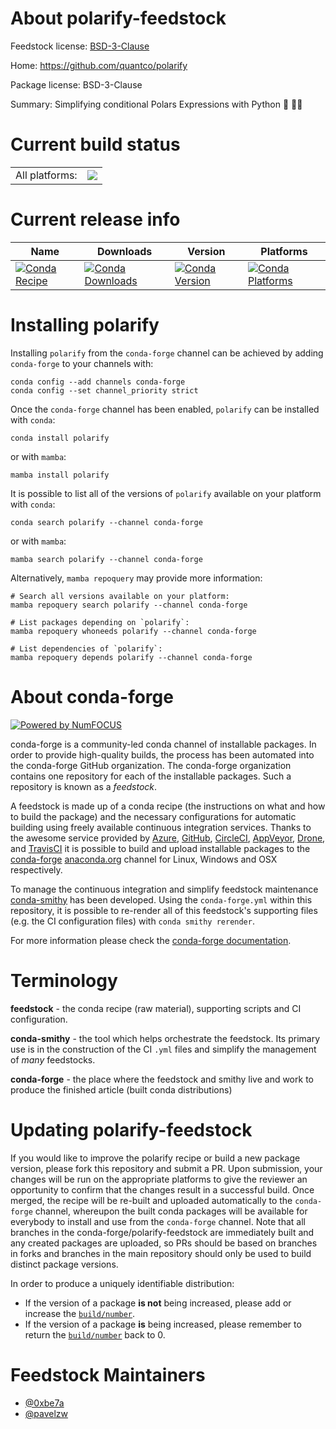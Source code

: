 About polarify-feedstock
========================

Feedstock license: [BSD-3-Clause](https://github.com/conda-forge/polarify-feedstock/blob/main/LICENSE.txt)

Home: https://github.com/quantco/polarify

Package license: BSD-3-Clause

Summary: Simplifying conditional Polars Expressions with Python 🐍 🐻‍❄️

Current build status
====================


<table><tr><td>All platforms:</td>
    <td>
      <a href="https://dev.azure.com/conda-forge/feedstock-builds/_build/latest?definitionId=19907&branchName=main">
        <img src="https://dev.azure.com/conda-forge/feedstock-builds/_apis/build/status/polarify-feedstock?branchName=main">
      </a>
    </td>
  </tr>
</table>

Current release info
====================

| Name | Downloads | Version | Platforms |
| --- | --- | --- | --- |
| [![Conda Recipe](https://img.shields.io/badge/recipe-polarify-green.svg)](https://anaconda.org/conda-forge/polarify) | [![Conda Downloads](https://img.shields.io/conda/dn/conda-forge/polarify.svg)](https://anaconda.org/conda-forge/polarify) | [![Conda Version](https://img.shields.io/conda/vn/conda-forge/polarify.svg)](https://anaconda.org/conda-forge/polarify) | [![Conda Platforms](https://img.shields.io/conda/pn/conda-forge/polarify.svg)](https://anaconda.org/conda-forge/polarify) |

Installing polarify
===================

Installing `polarify` from the `conda-forge` channel can be achieved by adding `conda-forge` to your channels with:

```
conda config --add channels conda-forge
conda config --set channel_priority strict
```

Once the `conda-forge` channel has been enabled, `polarify` can be installed with `conda`:

```
conda install polarify
```

or with `mamba`:

```
mamba install polarify
```

It is possible to list all of the versions of `polarify` available on your platform with `conda`:

```
conda search polarify --channel conda-forge
```

or with `mamba`:

```
mamba search polarify --channel conda-forge
```

Alternatively, `mamba repoquery` may provide more information:

```
# Search all versions available on your platform:
mamba repoquery search polarify --channel conda-forge

# List packages depending on `polarify`:
mamba repoquery whoneeds polarify --channel conda-forge

# List dependencies of `polarify`:
mamba repoquery depends polarify --channel conda-forge
```


About conda-forge
=================

[![Powered by
NumFOCUS](https://img.shields.io/badge/powered%20by-NumFOCUS-orange.svg?style=flat&colorA=E1523D&colorB=007D8A)](https://numfocus.org)

conda-forge is a community-led conda channel of installable packages.
In order to provide high-quality builds, the process has been automated into the
conda-forge GitHub organization. The conda-forge organization contains one repository
for each of the installable packages. Such a repository is known as a *feedstock*.

A feedstock is made up of a conda recipe (the instructions on what and how to build
the package) and the necessary configurations for automatic building using freely
available continuous integration services. Thanks to the awesome service provided by
[Azure](https://azure.microsoft.com/en-us/services/devops/), [GitHub](https://github.com/),
[CircleCI](https://circleci.com/), [AppVeyor](https://www.appveyor.com/),
[Drone](https://cloud.drone.io/welcome), and [TravisCI](https://travis-ci.com/)
it is possible to build and upload installable packages to the
[conda-forge](https://anaconda.org/conda-forge) [anaconda.org](https://anaconda.org/)
channel for Linux, Windows and OSX respectively.

To manage the continuous integration and simplify feedstock maintenance
[conda-smithy](https://github.com/conda-forge/conda-smithy) has been developed.
Using the ``conda-forge.yml`` within this repository, it is possible to re-render all of
this feedstock's supporting files (e.g. the CI configuration files) with ``conda smithy rerender``.

For more information please check the [conda-forge documentation](https://conda-forge.org/docs/).

Terminology
===========

**feedstock** - the conda recipe (raw material), supporting scripts and CI configuration.

**conda-smithy** - the tool which helps orchestrate the feedstock.
                   Its primary use is in the construction of the CI ``.yml`` files
                   and simplify the management of *many* feedstocks.

**conda-forge** - the place where the feedstock and smithy live and work to
                  produce the finished article (built conda distributions)


Updating polarify-feedstock
===========================

If you would like to improve the polarify recipe or build a new
package version, please fork this repository and submit a PR. Upon submission,
your changes will be run on the appropriate platforms to give the reviewer an
opportunity to confirm that the changes result in a successful build. Once
merged, the recipe will be re-built and uploaded automatically to the
`conda-forge` channel, whereupon the built conda packages will be available for
everybody to install and use from the `conda-forge` channel.
Note that all branches in the conda-forge/polarify-feedstock are
immediately built and any created packages are uploaded, so PRs should be based
on branches in forks and branches in the main repository should only be used to
build distinct package versions.

In order to produce a uniquely identifiable distribution:
 * If the version of a package **is not** being increased, please add or increase
   the [``build/number``](https://docs.conda.io/projects/conda-build/en/latest/resources/define-metadata.html#build-number-and-string).
 * If the version of a package **is** being increased, please remember to return
   the [``build/number``](https://docs.conda.io/projects/conda-build/en/latest/resources/define-metadata.html#build-number-and-string)
   back to 0.

Feedstock Maintainers
=====================

* [@0xbe7a](https://github.com/0xbe7a/)
* [@pavelzw](https://github.com/pavelzw/)

